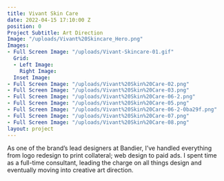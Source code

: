 ```yaml
---
title: Vivant Skin Care
date: 2022-04-15 17:10:00 Z
position: 0
Project Subtitle: Art Direction
Image: "/uploads/Vivant%20Skincare_Hero.png"
Images:
- Full Screen Image: "/uploads/Vivant-Skincare-01.gif"
  Grid:
  - Left Image: 
    Right Image: 
  Inset Image: 
- Full Screen Image: "/uploads/Vivant%20Skin%20Care-02.png"
- Full Screen Image: "/uploads/Vivant%20Skin%20Care-03.png"
- Full Screen Image: "/uploads/Vivant%20Skin%20Care-06-2.png"
- Full Screen Image: "/uploads/Vivant%20Skin%20Care-05.png"
- Full Screen Image: "/uploads/Vivant%20Skin%20Care-06-2-0ba29f.png"
- Full Screen Image: "/uploads/Vivant%20Skin%20Care-07.png"
- Full Screen Image: "/uploads/Vivant%20Skin%20Care-08.png"
layout: project
---
```


As one of the brand’s lead designers at Bandier, I’ve handled everything from logo redesign to print collateral; web design to paid ads. I spent time as a full-time consultant, leading the charge on all things design and eventually moving into creative art direction.